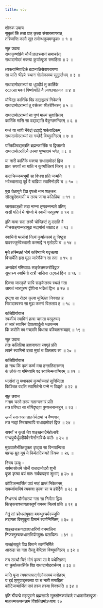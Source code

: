 ```yaml
---
title: ०२०

---
```

शौनक उवाच  
सुकृतं किं तथा प्राह कृत्वा संसारसागरात्  
तरिष्यन्ति कलौ सूत तमोन्धकूपमण्डुकाः ॥ १ ॥


सूत उवाच  
राधाकृष्णप्रिये चौर्जे प्रातःस्नानं समाचरेत्  
राधादामोदरं भक्त्या कुर्यात्पूजां समाहिता ॥ २ ॥


त्यक्त्वामिषादिकं ब्रह्मन्पतिसेवापरायणा  
सा याति श्रीहरेः स्थानं गोलोकाख्यं सुदुर्ल्लभम् ॥ ३ ॥


राधादामोदराभ्यां या धूपदीपं तु कार्तिके  
दद्यात्सा भवनं विष्णोर्याति वै त्यक्तपातकाः ॥ ४ ॥


योषिद्या कार्त्तिके विप्र दद्याद्वस्त्रं निकेतने  
राधादामोदराभ्यां तु वसेत्सा श्रीहरेश्चिरम् ॥ ५ ॥


राधादामोदराभ्यां सा पुष्पं माल्यं सुवासितम्  
कार्तिके मासि सा दद्याद्याति वैकुण्ठमन्दिरम् ॥ ६ ॥


गन्धं या चापि नैवेद्यं दद्याद्वै शर्करादिकम्  
राधादामोदराभ्यां सा गच्छेद्वै विष्णुमन्दिरम् ॥ ७ ॥


यत्किञ्चिद्यच्छति ब्रह्मन्कार्तिके च द्विजातये  
राधादामोदरप्रीत्यै तस्याः पुण्याक्षयं भवेत् ॥ ८ ॥


या नारी कार्तिके भक्त्या राधादामोदरं द्विज  
प्रातः सपर्यां सा याति न कुर्य्यान्निरयं चिरम् ॥ ९ ॥


कदाचिज्जन्मभूमौ सा विधवा प्रति जन्मनि  
भवेच्चासाद्य पूर्वं वै चाप्रिया स्वामिनोऽपि च ॥ १० ॥


पुरा त्रेतायुगे विप्र वृषलो नाम शङ्करः  
सौराष्ट्रदेशवासी च तस्य जाया कलिप्रिया ॥ ११ ॥


जाराकाङ्क्षी सदा नाम्ना तृणवन्मन्यते पतिम्  
असौ पतिर्न मे योग्यो मे स्वामी परपूरुषः ॥ १२ ॥


इति मत्वा सदा तस्मै चोच्छिष्टं तु ददाति वै  
नीचसङ्गान्महामूढा मद्यमांसं चखाद ह ॥ १३ ॥


स्वामिनो भर्त्सनां नित्यं कुर्यात्कामं तु निष्ठुरा  
पादरज्जुर्भवेच्चासौ कस्माद्वै न मृतोऽपि च ॥ १४ ॥


मृते तस्मिन्नहं भोगं करिष्यामि यदृच्छया  
विचार्येति हृदा मूढा जारेणैकेन सा तदा ॥ १५ ॥


अन्यदेशं गमिष्यावः सङ्केतमकरोद्द्विज  
सुप्तस्य स्वामिनो रात्रौ चासिना तद्गलं द्विज ॥ १६ ॥


छित्त्वा जारकृते सापि सङ्केतस्य स्थलं गता  
आगतं जारपुरुषं द्वीपिना भक्षितं द्विज ॥ १७ ॥


दृष्ट्वा सा रोदनं कृत्वा मूर्च्छिता निपपात ह  
चिरादाश्वस्य सा मूढा करुणं विललाप ह ॥ १८ ॥


कलिप्रियोवाच  
स्वकीयं स्वामिनं हत्वा चागता परपूरुषम्  
तं जारं स्वामिनं दैवात्शार्दूलो भक्षयन्मम  
किं करोमि क्व गच्छामि विधात्रा वञ्चितास्म्यहम् ॥ १९ ॥


सूत उवाच  
ततः कलिप्रिया ब्रह्मनागता स्वगृहं प्रति  
लपने स्वामिनो दत्वा मुखं च विललाप सा ॥ २० ॥


कलिप्रियोवाच  
हा नाथ किं कृतं कर्म्म मया हन्तातिदारुणम्  
कं लोकं वा गमिष्यामि वद स्वामिन्मनाग्गिरम् ॥ २१ ॥


भर्त्सनां तु यथाकामं कुर्य्याच्चाहं सुनिन्दिता  
किञ्चिन्न वदसि स्वामिन्नेनो यन्मे न विद्यते ॥ २२ ॥


सूत उवाच  
ननाम चरणे तस्य गतान्यनगरं प्रति  
तत्र प्रविष्टा सा योषिद्दृष्ट्वा पुण्यजनान्बहून् ॥ २३ ॥


ऊर्जे स्नानपरान्प्रातर्नर्मदायां च वैष्णवान्  
तत्र नद्यां स्त्रियश्चापि राधादामोदरं द्विज ॥ २४ ॥


सपर्यां च कृतां चैव शङ्खनादैर्महोत्सवैः  
गन्धपुष्पैर्धूपदीपैर्वस्त्रैर्नानाविधैः फलैः ॥ २५ ॥


मुखवासैर्भक्तियुक्ता दृष्ट्वा सा विनयान्विता  
पप्रच्छ ब्रूत यूयं मे किमेतत्क्रियते स्त्रियः ॥ २६ ॥


स्त्रिय ऊचुः -  
सर्वमासोत्तमे चोर्जे राधादामोदरौ शुभौ  
पूजां कृत्वा वयं मातः सर्वपापहरां शुभाम् ॥ २७ ॥


कोटिजन्मार्जितं पापं नष्टं प्राप्तं निकेतनम्  
सपर्य्यामामिषं त्यक्त्वा कृत्वा सा च हरेर्द्दिने ॥ २८ ॥


निधनत्वं पौर्णमास्यां गता सा निर्मला द्विज  
किङ्कराश्चागतास्तूर्णं यमस्य निलयं प्रति ॥ २९ ॥


नेतुं तां क्रोधसंयुक्ता बबन्धुश्चर्मरज्जुभिः  
तदागता विष्णुदूता विमानं स्वर्णनिर्मितम् ॥ ३० ॥


शङ्खचक्रगदापद्मधारिणो वनमालिनः  
निजघ्नुश्चक्रधाराभिर्यमदूताः पलायिताः ॥ ३१ ॥


राजहंसयुते विप्र विमाने स्वर्णनिर्मिते  
आरूढा सा गता तैस्तु वेष्टिता विष्णुमन्दिरम् ॥ ३२ ॥


तत्र तस्थौ चिरं भोगं कृत्वा सा वै यथेप्सितम्  
या कुर्यात्कार्त्तिके विप्र राधादामोदरार्चनम् ॥ ३३ ॥


याति पूजा त्यक्तपापाद्गोलोकाख्यं मनोहरम्  
य इदं शृणुयाद्भक्त्या या च नारी समाहिता  
कोटिजन्मार्जितं पापं तस्य तस्या विनश्यति ॥ ३४ ॥


इति श्रीपाद्मे महापुराणे ब्रह्मखण्डे सूतशौनकसंवादे राधादामोदरपूजा-  
माहात्म्यकथनन्नाम विंशतितमोऽध्यायः २०